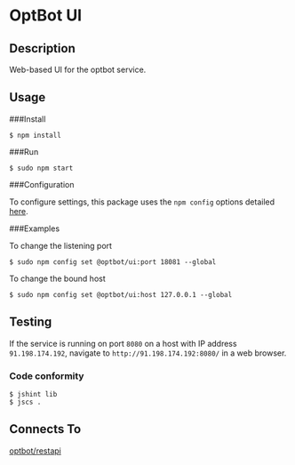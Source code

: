 OptBot UI
=========
Description
--
Web-based UI for the optbot service.

Usage
--

###Install

	$ npm install

###Run

	$ sudo npm start

###Configuration

To configure settings, this package uses the `npm config` options detailed [here](https://docs.npmjs.com/files/package.json#config).

###Examples

To change the listening port

	$ sudo npm config set @optbot/ui:port 18081 --global

To change the bound host

	$ sudo npm config set @optbot/ui:host 127.0.0.1 --global

Testing
--

If the service is running on port `8080` on a host with IP address `91.198.174.192`, navigate to `http://91.198.174.192:8080/` in a web browser.

### Code conformity
    $ jshint lib
    $ jscs .

Connects To
--
[optbot/restapi](https://github.com/optbot/restapi)